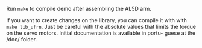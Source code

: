 Run `make` to compile demo after assembling the AL5D arm.

If you want to create changes on the library, you can compile it with with
`make lib_ufrn`. Just be careful with the absolute values that limits the
torque on the servo motors. Initial documentation is available in portu-
guese at the /doc/ folder.
